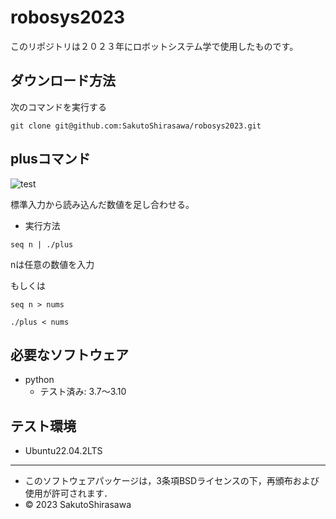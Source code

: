 # robosys2023  
このリポジトリは２０２３年にロボットシステム学で使用したものです。  
## ダウンロード方法
次のコマンドを実行する
```
git clone git@github.com:SakutoShirasawa/robosys2023.git
```
## plusコマンド  
![test](https://github.com/SakutoShirasawa/robosys2023/actions/workflows/test.yml/badge.svg)

標準入力から読み込んだ数値を足し合わせる。  
* 実行方法  
```
seq n | ./plus
```
nは任意の数値を入力  

もしくは  
```
seq n > nums
```
```
./plus < nums
```
## 必要なソフトウェア  
* python
  * テスト済み: 3.7～3.10

## テスト環境  
* Ubuntu22.04.2LTS
---
* このソフトウェアパッケージは，3条項BSDライセンスの下，再頒布および使用が許可されます．
* © 2023 SakutoShirasawa

